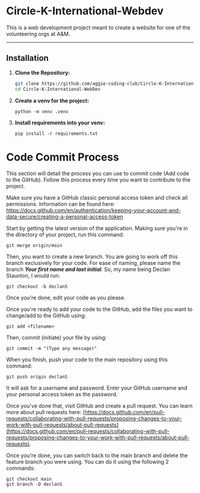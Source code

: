 # Circle-K-International-Webdev

This is a web development project meant to create a website for one of the volunteering orgs at A&M.

---
## Installation
1. **Clone the Repository:**
    ```bash
    git clone https://github.com/aggie-coding-club/Circle-K-International-Webdev.git
    cd Circle-K-International-WebDev
    ```
2. **Create a venv for the project:**
    ```console
    python -m venv .venv
    ```
3. **Install requirements into your venv:**
   ```console
   pip install -r requirements.txt
   ```
# Code Commit Process
This section will detail the process you can use to commit code (Add code to the GitHub). Follow this process every time you want to contribute to the project.

Make sure you have a GitHub classic personal access token and check all permissions. 
Information can be found here: https://docs.github.com/en/authentication/keeping-your-account-and-data-secure/creating-a-personal-access-token

Start by getting the latest version of the application. Making sure you're in the directory of your project, run this command:

    git merge origin/main

Then, you want to create a new branch. You are going to work off this branch exclusively for your code. For ease of naming, please name the branch ***Your first name and last initial***. So, my name being Declan Staunton, I would run:

    git checkout -b declanS

Once you're done, edit your code as you please.

Once you're ready to add your code to the GitHub, add the files you want to change/add to the GitHub using:

    git add <filename>

Then, commit (initiate) your file by using:

    git commit -m "(Type any message)"

When you finish, push your code to the main repository using this command:

    git push origin declanS

It will ask for a username and password. Enter your GitHub username and your personal access token as the password.

Once you've done that, visit GitHub and create a pull request. You can learn more about pull requests here: [https://docs.github.com/en/pull-requests/collaborating-with-pull-requests/proposing-changes-to-your-work-with-pull-requests/about-pull-requests](https://docs.github.com/en/pull-requests/collaborating-with-pull-requests/proposing-changes-to-your-work-with-pull-requests/about-pull-requests).

Once you're done, you can switch back to the main branch and delete the feature branch you were using. You can do it using the following 2 commands:

    git checkout main
    git branch -D declanS
